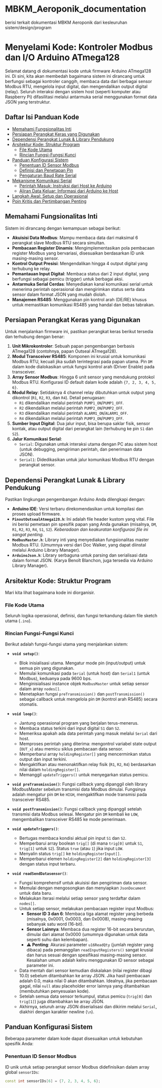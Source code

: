 # MBKM_Aeroponik_documentation
berisi terkait dokumentasi MBKM Aeroponik dari kesleuruhan sistem/design/program 

# Menyelami Kode: Kontroler Modbus dan I/O Arduino ATmega128

Selamat datang di dokumentasi kode untuk firmware Arduino ATmega128 ini. Di sini, kita akan membedah bagaimana sistem ini dirancang untuk berfungsi sebagai kontroler canggih, membaca data dari berbagai sensor Modbus RTU, mengelola input digital, dan mengendalikan output digital (relay). Seluruh interaksi dengan sistem host (seperti komputer atau Raspberry Pi) difasilitasi melalui antarmuka serial menggunakan format data JSON yang terstruktur.

## Daftar Isi Panduan Kode

- [Memahami Fungsionalitas Inti](#memahami-fungsionalitas-inti)
- [Persiapan Perangkat Keras yang Digunakan](#persiapan-perangkat-keras-yang-digunakan)
- [Dependensi Perangkat Lunak & Library Pendukung](#dependensi-perangkat-lunak--library-pendukung)
- [Arsitektur Kode: Struktur Program](#arsitektur-kode-struktur-program)
  - [File Kode Utama](#file-kode-utama)
  - [Rincian Fungsi-Fungsi Kunci](#rincian-fungsi-fungsi-kunci)
- [Panduan Konfigurasi Sistem](#panduan-konfigurasi-sistem)
  - [Penentuan ID Sensor Modbus](#penentuan-id-sensor-modbus)
  - [Definisi dan Penetapan Pin](#definisi-dan-penetapan-pin)
  - [Pengaturan Baud Rate Serial](#pengaturan-baud-rate-serial)
- [Mekanisme Komunikasi Serial](#mekanisme-komunikasi-serial)
  - [Perintah Masuk: Instruksi dari Host ke Arduino](#perintah-masuk-instruksi-dari-host-ke-arduino)
  - [Aliran Data Keluar: Informasi dari Arduino ke Host](#aliran-data-keluar-informasi-dari-arduino-ke-host)
- [Langkah Awal: Setup dan Operasional](#langkah-awal-setup-dan-operasional)
- [Poin Kritis dan Pertimbangan Penting](#poin-kritis-dan-pertimbangan-penting)

## Memahami Fungsionalitas Inti

Sistem ini dirancang dengan kemampuan sebagai berikut:

-   **Akuisisi Data Modbus**: Mampu membaca data dari maksimal 6 perangkat slave Modbus RTU secara simultan.
-   **Pembacaan Register Dinamis**: Mengimplementasikan pola pembacaan register Modbus yang bervariasi, disesuaikan berdasarkan ID unik masing-masing sensor.
-   **Kontrol Output Presisi**: Mengendalikan hingga 4 output digital yang terhubung ke relay.
-   **Pemantauan Input Digital**: Membaca status dari 2 input digital, yang berfungsi sebagai pemicu (trigger) untuk berbagai aksi.
-   **Antarmuka Serial Cerdas**: Menyediakan kanal komunikasi serial untuk menerima perintah operasional dan mengirimkan status serta data sensor dalam format JSON yang mudah diolah.
-   **Manajemen RS485**: Menggunakan pin kontrol arah (DE/RE) khusus untuk memastikan komunikasi RS485 yang handal dan bebas tabrakan.

## Persiapan Perangkat Keras yang Digunakan

Untuk menjalankan firmware ini, pastikan perangkat keras berikut tersedia dan terhubung dengan benar:

1.  **Unit Mikrokontroler**: Sebuah papan pengembangan berbasis ATmega128 (contohnya, papan Outseal ATmega128).
2.  **Modul Transceiver RS485**: Komponen ini krusial untuk komunikasi Modbus RTU, kecuali jika sudah terintegrasi pada papan utama. Pin `DM` dalam kode dialokasikan untuk fungsi kontrol arah (Driver Enable) pada transceiver.
3.  **Array Sensor Modbus**: Hingga 6 unit sensor yang mendukung protokol Modbus RTU. Konfigurasi ID default dalam kode adalah `{7, 2, 3, 4, 5, 6}`.
4.  **Modul Relay**: Setidaknya 4 channel relay dibutuhkan untuk output yang dikontrol (`R1`, `R2`, `R3`, dan `R4`). Detail penugasan:
    * `R1` dikendalikan melalui perintah `PUMP1_ON`/`PUMP1_OFF`.
    * `R2` dikendalikan melalui perintah `PUMP2_ON`/`PUMP2_OFF`.
    * `R3` dikendalikan melalui perintah `ALARM1_ON`/`ALARM1_OFF`.
    * `R4` dikendalikan melalui perintah `PUMP3_ON`/`PUMP3_OFF`.
5.  **Sumber Input Digital**: Dua jalur input, bisa berupa saklar fisik, sensor kontak, atau output digital dari perangkat lain (terhubung ke pin `S1` dan `S2`).
6.  **Jalur Komunikasi Serial**:
    * `Serial`: Digunakan untuk interaksi utama dengan PC atau sistem host (untuk debugging, pengiriman perintah, dan penerimaan data JSON).
    * `Serial1`: Didedikasikan untuk jalur komunikasi Modbus RTU dengan perangkat sensor.

## Dependensi Perangkat Lunak & Library Pendukung

Pastikan lingkungan pengembangan Arduino Anda dilengkapi dengan:

-   **Arduino IDE**: Versi terbaru direkomendasikan untuk kompilasi dan proses upload firmware.
-   **`PinoutOutsealAtmega128.h`**: Ini adalah file header kustom yang vital. File ini berisi pemetaan pin spesifik papan yang Anda gunakan (misalnya, `DM`, `R1`, `R2`, `R3`, `R4`, `S1`, `S2`). *Keberadaan dan keakuratan konfigurasi file ini sangat penting.*
-   **`ModbusMaster.h`**: Library inti yang menyediakan fungsionalitas master Modbus RTU. (Umumnya versi dari Doc Walker, yang dapat diinstal melalui Arduino Library Manager).
-   **`ArduinoJson.h`**: Library serbaguna untuk parsing dan serialisasi data dalam format JSON. (Karya Benoît Blanchon, juga tersedia via Arduino Library Manager).

## Arsitektur Kode: Struktur Program

Mari kita lihat bagaimana kode ini diorganisir.

### File Kode Utama
Seluruh logika operasional, definisi, dan fungsi terkandung dalam file sketch utama (`.ino`).

### Rincian Fungsi-Fungsi Kunci

Berikut adalah fungsi-fungsi utama yang menjalankan sistem:

-   **`void setup()`**:
    -   Blok inisialisasi utama. Mengatur mode pin (input/output) untuk semua pin yang digunakan.
    -   Memulai komunikasi pada `Serial` (untuk host) dan `Serial1` (untuk Modbus), keduanya pada 9600 bps.
    -   Menginisialisasi instance objek `ModbusMaster` untuk setiap sensor dalam array `nodes[]`.
    -   Menetapkan fungsi `preTransmission()` dan `postTransmission()` sebagai callback untuk mengelola pin `DM` (kontrol arah RS485) secara otomatis.

-   **`void loop()`**:
    -   Jantung operasional program yang berjalan terus-menerus.
    -   Membaca status terkini dari input digital `S1` dan `S2`.
    -   Memeriksa apakah ada data perintah yang masuk melalui `Serial` dari host.
    -   Memproses perintah yang diterima: mengontrol variabel state output (`OUT_x`) atau memicu siklus pembacaan data sensor.
    -   Memperbarui array `holdingRegister[]` yang mencerminkan status output dan input terkini.
    -   Mengaktifkan atau menonaktifkan relay fisik (`R1`, `R2`, `R4`) berdasarkan nilai dalam `holdingRegister[]`.
    -   Memanggil `updateTriggers()` untuk menyegarkan status pemicu.

-   **`void preTransmission()`**: Fungsi callback yang dipanggil oleh library ModbusMaster sebelum transmisi data Modbus dimulai. Fungsinya adalah mengatur pin `DM` ke `HIGH`, mengaktifkan mode transmisi pada transceiver RS485.

-   **`void postTransmission()`**: Fungsi callback yang dipanggil setelah transmisi data Modbus selesai. Mengatur pin `DM` kembali ke `LOW`, mengembalikan transceiver RS485 ke mode penerimaan.

-   **`void updateTriggers()`**:
    -   Bertugas membaca kondisi aktual pin input `S1` dan `S2`.
    -   Memperbarui array boolean `trig[]` (di mana `trig[0]` untuk `S1`, `trig[1]` untuk `S2`). Status `true` (atau `1`) jika input `LOW`.
    -   Menyalin status `trig[]` ke `holdingRegisterInput[]`.
    -   Memperbarui elemen `holdingRegister[2]` dan `holdingRegister[3]` dengan status input terbaru.

-   **`void readSendDatasensor()`**:
    -   Fungsi komprehensif untuk akuisisi dan pengiriman data sensor.
    -   Memulai dengan mengosongkan dan menyiapkan `JsonDocument` untuk data baru.
    -   Melakukan iterasi melalui setiap sensor yang terdaftar dalam `nodes[]`.
    -   Untuk setiap sensor, melakukan pembacaan register input Modbus:
        -   **Sensor ID 3 dan 6**: Membaca tiga alamat register yang berbeda (misalnya, 0x0001, 0x0003, dan 0x0008), masing-masing sebanyak satu word (16-bit).
        -   **Sensor Lainnya**: Membaca dua register 16-bit secara berurutan, dimulai dari alamat 0x0000 (umumnya digunakan untuk data seperti suhu dan kelembapan).
        -   ⚠️ **Penting**: Akurasi parameter `u16ReadQty` (jumlah register yang dibaca) pada pemanggilan `readInputRegisters()` sangat krusial dan harus sesuai dengan spesifikasi masing-masing sensor. Kesalahan umum adalah keliru menggunakan ID sensor sebagai parameter ini.
    -   Data mentah dari sensor kemudian diskalakan (nilai register dibagi 10.0) sebelum ditambahkan ke array JSON. Jika hasil pembacaan adalah 0.0, maka nilai 0 akan ditambahkan. Idealnya, jika pembacaan gagal, nilai `null` atau placeholder error lainnya yang ditambahkan (membutuhkan penyesuaian kode).
    -   Setelah semua data sensor terkumpul, status pemicu (`trig[0]` dan `trig[1]`) juga ditambahkan ke array JSON.
    -   Akhirnya, seluruh array JSON diserialisasi dan dikirim melalui `Serial`, diakhiri dengan karakter newline (`\n`).

## Panduan Konfigurasi Sistem

Beberapa parameter dalam kode dapat disesuaikan untuk kebutuhan spesifik Anda:

### Penentuan ID Sensor Modbus

ID unik untuk setiap perangkat sensor Modbus didefinisikan dalam array global `sensorIDs`:
```cpp
const int sensorIDs[6] = {7, 2, 3, 4, 5, 6};
